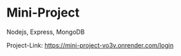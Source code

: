 # Mini-Project
Nodejs, Express, MongoDB

Project-Link: https://mini-project-vo3v.onrender.com/login


